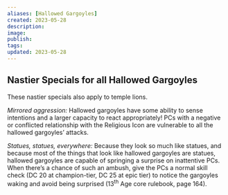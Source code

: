 ```yaml
---
aliases: [Hallowed Gargoyles]
created: 2023-05-28
description: 
image: 
publish: 
tags: 
updated: 2023-05-28
---
```


## Nastier Specials for all Hallowed Gargoyles

These nastier specials also apply to temple lions.

*Mirrored aggression:* Hallowed gargoyles have some ability to sense intentions and a larger capacity to react appropriately! PCs with a negative or conflicted relationship with the Religious Icon are vulnerable to all the hallowed gargoyles’ attacks.

*Statues, statues, everywhere:* Because they look so much like statues, and because most of the things that look like hallowed gargoyles are statues, hallowed gargoyles are capable of springing a surprise on inattentive PCs. When there’s a chance of such an ambush, give the PCs a normal skill check (DC 20 at champion-tier, DC 25 at epic tier) to notice the gargoyles waking and avoid being surprised (13<sup>th</sup> Age core rulebook, page 164).